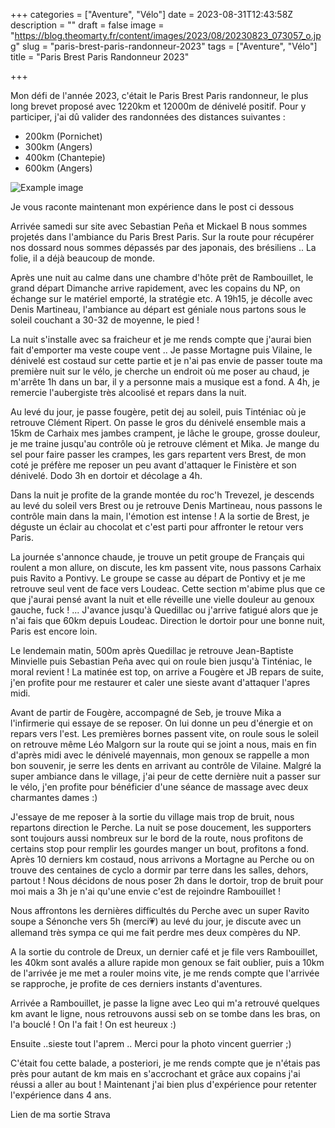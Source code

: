 +++
categories = ["Aventure", "Vélo"]
date = 2023-08-31T12:43:58Z
description = ""
draft = false
image = "https://blog.theomarty.fr/content/images/2023/08/20230823_073057_o.jpg"
slug = "paris-brest-paris-randonneur-2023"
tags = ["Aventure", "Vélo"]
title = "Paris Brest Paris Randonneur 2023"

+++


Mon défi de l'année 2023, c'était le Paris Brest Paris randonneur, le plus long brevet proposé avec 1220km et 12000m de dénivelé positif. Pour y participer, j'ai dû valider des randonnées des distances suivantes :

 * 200km (Pornichet)
 * 300km (Angers)
 * 400km (Chantepie)
 * 600km (Angers)

![Example image](https://blog.theomarty.fr/content/images/2023/08/20230823_073057_o.jpg)


Je vous raconte maintenant mon expérience dans le post ci dessous

Arrivée samedi sur site avec Sebastian Peña et Mickael B nous sommes projetés dans l'ambiance du Paris Brest Paris. Sur la route pour récupérer nos dossard nous sommes dépassés par des japonais, des brésiliens .. La folie, il a déjà beaucoup de monde.

Après une nuit au calme dans une chambre d'hôte prêt de Rambouillet, le grand départ Dimanche arrive rapidement, avec les copains du NP, on échange sur le matériel emporté, la stratégie etc. A 19h15, je décolle avec Denis Martineau, l'ambiance au départ est géniale nous partons sous le soleil couchant a 30-32 de moyenne, le pied !

La nuit s'installe avec sa fraicheur et je me rends compte que j'aurai bien fait d'emporter ma veste coupe vent .. Je passe Mortagne puis Vilaine, le dénivelé est costaud sur cette partie et je n'ai pas envie de passer toute ma première nuit sur le vélo, je cherche un endroit où me poser au chaud, je m'arrête 1h dans un bar, il y a personne mais a musique est a fond. A 4h, je remercie l'aubergiste très alcoolisé et repars dans la nuit.

Au levé du jour, je passe fougère, petit dej au soleil, puis Tinténiac où je retrouve Clément Ripert. On passe le gros du dénivelé ensemble mais a 15km de Carhaix mes jambes crampent, je lâche le groupe, grosse douleur, je me traine jusqu'au contrôle où je retrouve clément et Mika. Je mange du sel pour faire passer les crampes, les gars repartent vers Brest, de mon coté je préfère me reposer un peu avant d'attaquer le Finistère et son dénivelé. Dodo 3h en dortoir et décolage a 4h.

Dans la nuit je profite de la grande montée du roc'h Trevezel, je descends au levé du soleil vers Brest ou je retrouve Denis Martineau, nous passons le contrôle main dans la main, l'émotion est intense ! A la sortie de Brest, je déguste un éclair au chocolat et c'est parti pour affronter le retour vers Paris.

La journée s'annonce chaude, je trouve un petit groupe de Français qui roulent a mon allure, on discute, les km passent vite, nous passons Carhaix puis Ravito a Pontivy. Le groupe se casse au départ de Pontivy et je me retrouve seul vent de face vers Loudeac. Cette section m'abime plus que ce que j'aurai pensé avant la nuit et elle réveille une vielle douleur au genoux gauche, fuck ! ... J'avance jusqu'à Quedillac ou j'arrive fatigué alors que je n'ai fais que 60km depuis Loudeac. Direction le dortoir pour une bonne nuit, Paris est encore loin.

Le lendemain matin, 500m après Quedillac je retrouve Jean-Baptiste Minvielle puis Sebastian Peña avec qui on roule bien jusqu'à Tinténiac, le moral revient ! La matinée est top, on arrive a Fougère et JB repars de suite, j'en profite pour me restaurer et caler une sieste avant d'attaquer l'apres midi.

Avant de partir de Fougère, accompagné de Seb, je trouve Mika a l'infirmerie qui essaye de se reposer. On lui donne un peu d'énergie et on repars vers l'est. Les premières bornes passent vite, on roule sous le soleil on retrouve même Léo Malgorn sur la route qui se joint a nous, mais en fin d'après midi avec le dénivelé mayennais, mon genoux se rappelle a mon bon souvenir, je serre les dents en arrivant au contrôle de Vilaine. Malgré la super ambiance dans le village, j'ai peur de cette dernière nuit a passer sur le vélo, j'en profite pour bénéficier d'une séance de massage avec deux charmantes dames :)

J'essaye de me reposer à la sortie du village mais trop de bruit, nous repartons direction le Perche. La nuit se pose doucement, les supporters sont toujours aussi nombreux sur le bord de la route, nous profitons de certains stop pour remplir les gourdes manger un bout, profitons a fond. Après 10 derniers km costaud, nous arrivons a Mortagne au Perche ou on trouve des centaines de cyclo a dormir par terre dans les salles, dehors, partout ! Nous décidons de nous poser 2h dans le dortoir, trop de bruit pour moi mais a 3h je n'ai qu'une envie c'est de rejoindre Rambouillet !

Nous affrontons les dernières difficultés du Perche avec un super Ravito soupe a Sénonche vers 5h (merci💗) au levé du jour, je discute avec un allemand très sympa ce qui me fait perdre mes deux compères du NP.

A la sortie du controle de Dreux, un dernier café et je file vers Rambouillet, les 40km sont avalés a allure rapide mon genoux se fait oublier, puis a 10km de l'arrivée je me met a rouler moins vite, je me rends compte que l'arrivée se rapproche, je profite de ces derniers instants d'aventures.

Arrivée a Rambouillet, je passe la ligne avec Leo qui m'a retrouvé quelques km avant le ligne, nous retrouvons aussi seb on se tombe dans les bras, on l'a bouclé ! On l'a fait ! On est heureux :)

Ensuite ..sieste tout l'aprem .. Merci pour la photo vincent guerrier ;)

C'était fou cette balade, a posteriori, je me rends compte que je n'étais pas près pour autant de km mais en s'accrochant et grâce aux copains j'ai réussi a aller au bout ! Maintenant j'ai bien plus d'expérience pour retenter l'expérience dans 4 ans.

Lien de ma sortie Strava

